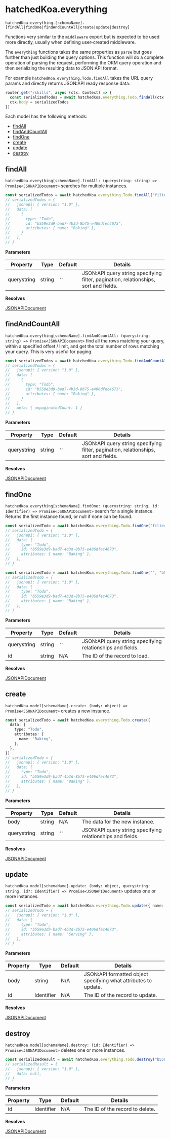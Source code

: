 # hatchedKoa.everything

`hatchedKoa.everything.[schemaName].[findAll|findOne|findAndCountAll|create|update|destroy]`

Functions very similar to the `middleware` export but is expected to be used more directly, usually when defining user-created middleware.

The `everything` functions takes the same properties as `parse` but goes further than just building the query options. This function will do a complete operation of parsing the request, performing the ORM query operation and then serializing the resulting data to JSON:API format.

For example `hatchedKoa.everything.Todo.findAll` takes the URL query params and directly returns JSON:API ready response data.

```ts
router.get("/skills", async (ctx: Context) => {
  const serializedTodos = await hatchedKoa.everything.Todo.findAll(ctx.query)
  ctx.body = serializedTodos
})
```

Each model has the following methods:

- [findAll](#findall)
- [findAndCountAll](#findandcountall)
- [findOne](#findone)
- [create](#create)
- [update](#update)
- [destroy](#destroy)

## findAll

`hatchedKoa.everything[schemaName].findAll: (querystring: string) => Promise<JSONAPIDocument>` searches for multiple instances.

```ts
const serializedTodos = await hatchedKoa.everything.Todo.findAll("filter[name]=Baking")
// serializedTodos = {
//   jsonapi: { version: "1.0" },
//   data: [
//     {
//       type: "Todo",
//       id: "b559e3d9-bad7-4b3d-8b75-e406dfec4673",
//       attributes: { name: "Baking" },
//     }
//   ],
// }
```

**Parameters**

| Property    | Type   | Default | Details                                                                              |
| ----------- | ------ | ------- | ------------------------------------------------------------------------------------ |
| querystring | string | `''`    | JSON:API query string specifying filter, pagination, relationships, sort and fields. |

**Resolves**

[JSONAPIDocument](https://github.com/DefinitelyTyped/DefinitelyTyped/blob/master/types/json-api-serializer/index.d.ts#L117)

## findAndCountAll

`hatchedKoa.everything[schemaName].findAndCountAll: (querystring: string) => Promise<JSONAPIDocument>` find all the rows matching your query, within a specified offset / limit, and get the total number of rows matching your query. This is very useful for paging.

```ts
const serializedTodos = await hatchedKoa.everything.Todo.findAndCountAll("filter[name]=Baking&limit=10&offset=0")
// serializedTodos = {
//   jsonapi: { version: "1.0" },
//   data: [
//     {
//       type: "Todo",
//       id: "b559e3d9-bad7-4b3d-8b75-e406dfec4673",
//       attributes: { name: "Baking" },
//     }
//   ],
//   meta: { unpaginatedCount: 1 }
// }
```

**Parameters**

| Property    | Type   | Default | Details                                                                              |
| ----------- | ------ | ------- | ------------------------------------------------------------------------------------ |
| querystring | string | `''`    | JSON:API query string specifying filter, pagination, relationships, sort and fields. |

**Resolves**

[JSONAPIDocument](https://github.com/DefinitelyTyped/DefinitelyTyped/blob/master/types/json-api-serializer/index.d.ts#L117)

## findOne

`hatchedKoa.everything[schemaName].findOne: (querystring: string, id: Identifier) => Promise<JSONAPIDocument>` search
for a single instance. Returns the first instance found, or null if none can be found.

```ts
const serializedTodo = await hatchedKoa.everything.Todo.findOne("filter[name]=Baking")
// serializedTodo = {
//   jsonapi: { version: "1.0" },
//   data: {
//     type: "Todo",
//     id: "b559e3d9-bad7-4b3d-8b75-e406dfec4673",
//     attributes: { name: "Baking" },
//   },
// }

const serializedTodo = await hatchedKoa.everything.Todo.findOne("", "b559e3d9-bad7-4b3d-8b75-e406dfec4673")
// serializedTodo = {
//   jsonapi: { version: "1.0" },
//   data: {
//     type: "Todo",
//     id: "b559e3d9-bad7-4b3d-8b75-e406dfec4673",
//     attributes: { name: "Baking" },
//   },
// }
```

**Parameters**

| Property    | Type   | Default | Details                                                    |
| ----------- | ------ | ------- | ---------------------------------------------------------- |
| querystring | string | `''`    | JSON:API query string specifying relationships and fields. |
| id          | string | N/A     | The ID of the record to load.                              |

**Resolves**

[JSONAPIDocument](https://github.com/DefinitelyTyped/DefinitelyTyped/blob/master/types/json-api-serializer/index.d.ts#L117)

## create

`hatchedKoa.model[schemaName].create: (body: object) => Promise<JSONAPIDocument>` creates a new instance.

```ts
const serializedTodo = await hatchedKoa.everything.Todo.create({
  data: {
    type: "Todo",
    attributes: {
      name: "Baking",
    },
  },
})
// serializedTodo = {
//   jsonapi: { version: "1.0" },
//   data: {
//     type: "Todo",
//     id: "b559e3d9-bad7-4b3d-8b75-e406dfec4673",
//     attributes: { name: "Baking" },
//   },
// }
```

**Parameters**

| Property    | Type   | Default | Details                                                    |
| ----------- | ------ | ------- | ---------------------------------------------------------- |
| body        | string | N/A     | The data for the new instance.                             |
| querystring | string | `''`    | JSON:API query string specifying relationships and fields. |

**Resolves**

[JSONAPIDocument](https://github.com/DefinitelyTyped/DefinitelyTyped/blob/master/types/json-api-serializer/index.d.ts#L117)

## update

`hatchedKoa.model[schemaName].update: (body: object, querystring: string, id?: Identifier) => Promise<JSONAPIDocument>` updates one or more instances.

```ts
const serializedTodo = await hatchedKoa.everything.Todo.update({ name: "Serving" }, "b559e3d9-bad7-4b3d-8b75-e406dfec4673")
// serializedTodo = {
//   jsonapi: { version: "1.0" },
//   data: {
//     type: "Todo",
//     id: "b559e3d9-bad7-4b3d-8b75-e406dfec4673",
//     attributes: { name: "Serving" },
//   },
// }
```

**Parameters**

| Property | Type       | Default | Details                                                         |
| -------- | ---------- | ------- | --------------------------------------------------------------- |
| body     | string     | N/A     | JSON:API formatted object specifying what attributes to update. |
| id       | Identifier | N/A     | The ID of the record to update.                                 |

**Resolves**

[JSONAPIDocument](https://github.com/DefinitelyTyped/DefinitelyTyped/blob/master/types/json-api-serializer/index.d.ts#L117)

## destroy

`hatchedKoa.model[schemaName].destroy: (id: Identifier) => Promise<JSONAPIDocument>` deletes one or more instances.

```ts
const serializedResult = await hatchedKoa.everything.Todo.destroy("b559e3d9-bad7-4b3d-8b75-e406dfec4673")
// serializedResult = {
//   jsonapi: { version: "1.0" },
//   data: null,
// }
```

**Parameters**

| Property | Type       | Default | Details                         |
| -------- | ---------- | ------- | ------------------------------- |
| id       | Identifier | N/A     | The ID of the record to delete. |

**Resolves**

[JSONAPIDocument](https://github.com/DefinitelyTyped/DefinitelyTyped/blob/master/types/json-api-serializer/index.d.ts#L117)
